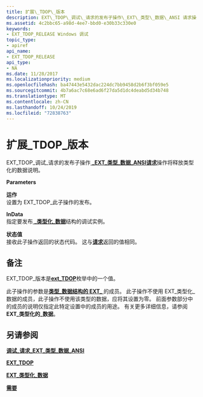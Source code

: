 ```yaml
---
title: 扩展\_TDOP\_版本
description: EXT\_TDOP\_调试\_请求的发布子操作\_EXT\_类型\_数据\_ANSI 请求操作将释放类型化的数据说明。
ms.assetid: 4c2bbc65-a98d-4ee7-bbd0-e30b33c330e0
keywords:
- EXT_TDOP_RELEASE Windows 调试
topic_type:
- apiref
api_name:
- EXT_TDOP_RELEASE
api_type:
- NA
ms.date: 11/28/2017
ms.localizationpriority: medium
ms.openlocfilehash: ba47443e5432dac224dc7bb9458d2b6f3bf059e5
ms.sourcegitcommit: 4b7a6ac7c68e6ad6f27da5d1dc4deabd5d34b748
ms.translationtype: MT
ms.contentlocale: zh-CN
ms.lasthandoff: 10/24/2019
ms.locfileid: "72838763"
---
```

# <a name="ext_tdop_release"></a>扩展\_TDOP\_版本


EXT\_TDOP\_调试\_请求的发布子操作[ **\_EXT\_类型\_数据\_ANSI**](debug-request-ext-typed-data-ansi.md)[**请求**](request.md)操作将释放类型化的数据说明。

**Parameters**

<span id="Operation"></span><span id="operation"></span><span id="OPERATION"></span>**运作**  
设置为 EXT\_TDOP\_此子操作的发布。

<span id="InData"></span><span id="indata"></span><span id="INDATA"></span>**InData**  
指定要发布[ **\_类型化\_数据**](https://docs.microsoft.com/windows-hardware/drivers/ddi/wdbgexts/ns-wdbgexts-_debug_typed_data)结构的调试实例。

<span id="Status"></span><span id="status"></span><span id="STATUS"></span>**状态值**  
接收此子操作返回的状态代码。 这与[**请求**](request.md)返回的值相同。

<a name="remarks"></a>备注
-------

EXT\_TDOP\_版本是[**ext\_TDOP**](https://docs.microsoft.com/windows-hardware/drivers/ddi/wdbgexts/ne-wdbgexts-_ext_tdop)枚举中的一个值。

此子操作的参数是[**类型\_数据结构的 EXT\_** ](https://docs.microsoft.com/windows-hardware/drivers/ddi/wdbgexts/ns-wdbgexts-_ext_typed_data)的成员。 此子操作不使用 EXT\_类型化\_数据的成员，此子操作不使用该类型的数据，应将其设置为零。 前面参数部分中的成员的说明仅指定此特定设置中的成员的用途。 有关更多详细信息，请参阅**EXT\_类型化的\_数据**。

## <a name="span-idsee_alsospansee-also"></a><span id="see_also"></span>另请参阅


[**调试\_请求\_EXT\_类型\_数据\_ANSI**](debug-request-ext-typed-data-ansi.md)

[**EXT\_TDOP**](https://docs.microsoft.com/windows-hardware/drivers/ddi/wdbgexts/ne-wdbgexts-_ext_tdop)

[**EXT\_类型化\_数据**](https://docs.microsoft.com/windows-hardware/drivers/ddi/wdbgexts/ns-wdbgexts-_ext_typed_data)

[**需要**](request.md)

 

 






